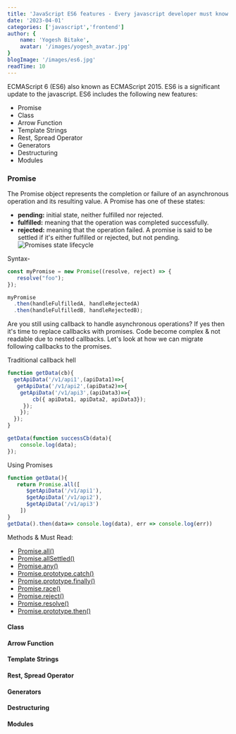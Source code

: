 ```yaml
---
title: 'JavaScript ES6 features - Every javascript developer must know'
date: '2023-04-01'
categories: ['javascript','frontend']
author: {
    name: 'Yogesh Bitake',
    avatar: '/images/yogesh_avatar.jpg'
}
blogImage: '/images/es6.jpg'
readTime: 10
---
```


ECMAScript 6 (ES6) also known as ECMAScript 2015. ES6 is a significant update to the javascript.
ES6 includes the following new features:
- Promise
- Class
- Arrow Function
- Template Strings
- Rest, Spread Operator
- Generators
- Destructuring 
- Modules

### Promise
The Promise object represents the completion or failure of an asynchronous operation and its resulting value.
A Promise has one of these states:
- **pending:** initial state, neither fulfilled nor rejected.
- **fulfilled:** meaning that the operation was completed successfully.
- **rejected:** meaning that the operation failed.
A promise is said to be settled if it's either fulfilled or rejected, but not pending.
![Promises state lifecycle](/images/promises.jpg "Promises state lifecycle")

Syntax-
```js
const myPromise = new Promise((resolve, reject) => {
   resolve("foo");
});

myPromise
  .then(handleFulfilledA, handleRejectedA)
  .then(handleFulfilledB, handleRejectedB);
```
Are you still using callback to handle asynchronous operations? If yes then it's time to replace callbacks with promises. Code become complex & not readable due to nested callbacks.
Let's look at how we can migrate following callbacks to the promises.

Traditional callback hell
```js
function getData(cb){
  getApiData('/v1/api1',(apiData1)=>{
   getApiData('/v1/api2',(apiData2)=>{
    getApiData('/v1/api3',(apiData3)=>{
        cb({ apiData1, apiData2, apiData3});
     });
    });
  });
}

getData(function successCb(data){
    console.log(data);
});
```
Using Promises
```js
function getData(){
   return Promise.all([
      $getApiData('/v1/api1'),
      $getApiData('/v1/api2'),
      $getApiData('/v1/api3')
    ])
}
getData().then(data=> console.log(data), err => console.log(err))
```
Methods & Must Read:
- [Promise.all()](https://developer.mozilla.org/en-US/docs/Web/JavaScript/Reference/Global_Objects/Promise/all)
- [Promise.allSettled()](https://developer.mozilla.org/en-US/docs/Web/JavaScript/Reference/Global_Objects/Promise/allSettled)
- [Promise.any()](https://developer.mozilla.org/en-US/docs/Web/JavaScript/Reference/Global_Objects/Promise/any)
- [Promise.prototype.catch()](https://developer.mozilla.org/en-US/docs/Web/JavaScript/Reference/Global_Objects/Promise/catch)
- [Promise.prototype.finally()](https://developer.mozilla.org/en-US/docs/Web/JavaScript/Reference/Global_Objects/Promise/finally)
- [Promise.race()](https://developer.mozilla.org/en-US/docs/Web/JavaScript/Reference/Global_Objects/Promise/race)
- [Promise.reject()](https://developer.mozilla.org/en-US/docs/Web/JavaScript/Reference/Global_Objects/Promise/reject)
- [Promise.resolve()](https://developer.mozilla.org/en-US/docs/Web/JavaScript/Reference/Global_Objects/Promise/resolve)
- [Promise.prototype.then()](https://developer.mozilla.org/en-US/docs/Web/JavaScript/Reference/Global_Objects/Promise/then)

#### Class


#### Arrow Function

#### Template Strings

#### Rest, Spread Operator

#### Generators

#### Destructuring 

#### Modules